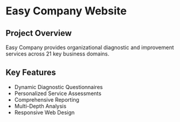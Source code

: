 # Easy Company Website

## Project Overview
Easy Company provides organizational diagnostic and improvement services across 21 key business domains.

## Key Features
- Dynamic Diagnostic Questionnaires
- Personalized Service Assessments
- Comprehensive Reporting
- Multi-Depth Analysis
- Responsive Web Design